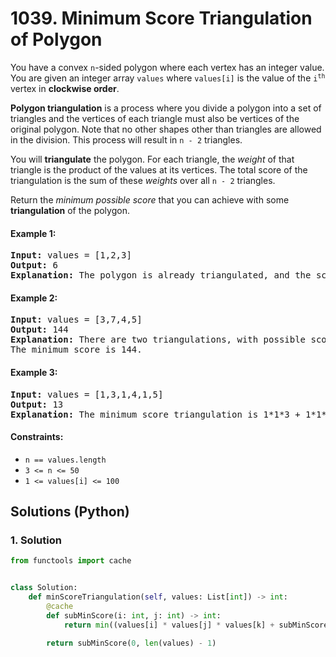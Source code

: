 # 1039. Minimum Score Triangulation of Polygon
You have a convex `n`-sided polygon where each vertex has an integer value. You are given an integer array `values` where `values[i]` is the value of the <code>i<sup>th</sup></code> vertex in **clockwise order**.

**Polygon triangulation** is a process where you divide a polygon into a set of triangles and the vertices of each triangle must also be vertices of the original polygon. Note that no other shapes other than triangles are allowed in the division. This process will result in `n - 2` triangles.

You will **triangulate** the polygon. For each triangle, the *weight* of that triangle is the product of the values at its vertices. The total score of the triangulation is the sum of these *weights* over all `n - 2` triangles.

Return the *minimum possible score* that you can achieve with some **triangulation** of the polygon.

#### Example 1:
<pre>
<strong>Input:</strong> values = [1,2,3]
<strong>Output:</strong> 6
<strong>Explanation:</strong> The polygon is already triangulated, and the score of the only triangle is 6.
</pre>

#### Example 2:
<pre>
<strong>Input:</strong> values = [3,7,4,5]
<strong>Output:</strong> 144
<strong>Explanation:</strong> There are two triangulations, with possible scores: 3*7*5 + 4*5*7 = 245, or 3*4*5 + 3*4*7 = 144.
The minimum score is 144.
</pre>

#### Example 3:
<pre>
<strong>Input:</strong> values = [1,3,1,4,1,5]
<strong>Output:</strong> 13
<strong>Explanation:</strong> The minimum score triangulation is 1*1*3 + 1*1*4 + 1*1*5 + 1*1*1 = 13.
</pre>

#### Constraints:
* `n == values.length`
* `3 <= n <= 50`
* `1 <= values[i] <= 100`

## Solutions (Python)

### 1. Solution
```Python
from functools import cache


class Solution:
    def minScoreTriangulation(self, values: List[int]) -> int:
        @cache
        def subMinScore(i: int, j: int) -> int:
            return min((values[i] * values[j] * values[k] + subMinScore(i, k) + subMinScore(k, j) for k in range(i + 1, j)), default=0)

        return subMinScore(0, len(values) - 1)
```

